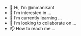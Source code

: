 - 👋 Hi, I’m @mmanikant
- 👀 I’m interested in ...
- 🌱 I’m currently learning ...
- 💞️ I’m looking to collaborate on ...
- 📫 How to reach me ...

<!---
mmanikant/mmanikant is a ✨ special ✨ repository because its `README.md` (this file) appears on your GitHub profile.
You can click the Preview link to take a look at your changes.
--->
